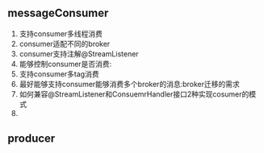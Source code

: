 ## messageConsumer
1. 支持consumer多线程消费
2. consumer适配不同的broker
3. consumer支持注解@StreamListener
4. 能够控制consumer是否消费:
5. 支持consumer多tag消费
6. 最好能够支持consumer能够消费多个broker的消息:broker迁移的需求
7. 如何兼容@StreamListener和ConsuemrHandler接口2种实现cosumer的模式
8. 


## producer 